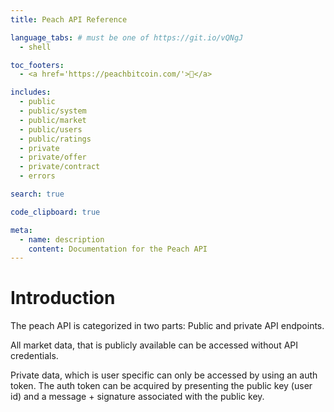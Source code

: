 ```yaml
---
title: Peach API Reference

language_tabs: # must be one of https://git.io/vQNgJ
  - shell

toc_footers:
  - <a href='https://peachbitcoin.com/'>🍑</a>

includes:
  - public
  - public/system
  - public/market
  - public/users
  - public/ratings
  - private
  - private/offer
  - private/contract
  - errors

search: true

code_clipboard: true

meta:
  - name: description
    content: Documentation for the Peach API
---
```


# Introduction

The peach API is categorized in two parts: Public and private API endpoints.

All market data, that is publicly available can be accessed without API credentials.

Private data, which is user specific can only be accessed by using an auth token. The auth token can be acquired by presenting the public key (user id) and a message + signature associated with the public key.
